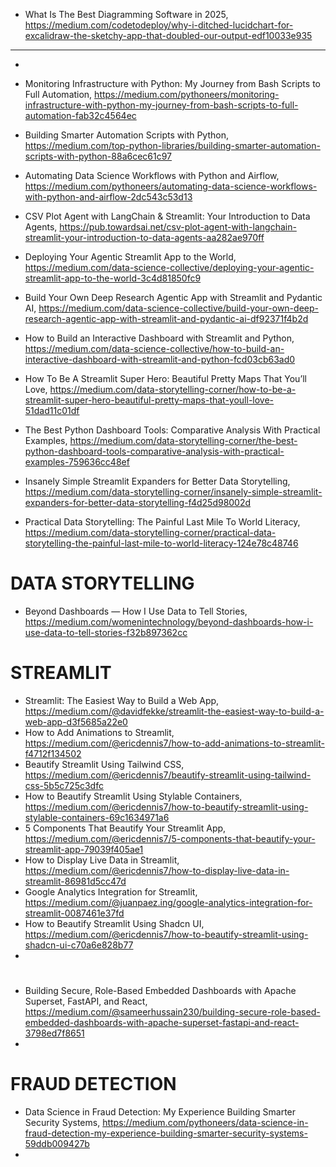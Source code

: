 

  
 - What Is The Best Diagramming Software in 2025, https://medium.com/codetodeploy/why-i-ditched-lucidchart-for-excalidraw-the-sketchy-app-that-doubled-our-output-edf10033e935

-------------------------------------------------------------------------------------------


 -  
 - Monitoring Infrastructure with Python: My Journey from Bash Scripts to Full Automation, https://medium.com/pythoneers/monitoring-infrastructure-with-python-my-journey-from-bash-scripts-to-full-automation-fab32c4564ec
 - Building Smarter Automation Scripts with Python, https://medium.com/top-python-libraries/building-smarter-automation-scripts-with-python-88a6cec61c97
 - Automating Data Science Workflows with Python and Airflow, https://medium.com/pythoneers/automating-data-science-workflows-with-python-and-airflow-2dc543c53d13
 - CSV Plot Agent with LangChain & Streamlit: Your Introduction to Data Agents, https://pub.towardsai.net/csv-plot-agent-with-langchain-streamlit-your-introduction-to-data-agents-aa282ae970ff

  - Deploying Your Agentic Streamlit App to the World,  https://medium.com/data-science-collective/deploying-your-agentic-streamlit-app-to-the-world-3c4d81850fc9
  - Build Your Own Deep Research Agentic App with Streamlit and Pydantic AI, https://medium.com/data-science-collective/build-your-own-deep-research-agentic-app-with-streamlit-and-pydantic-ai-df92371f4b2d
  - How to Build an Interactive Dashboard with Streamlit and Python, https://medium.com/data-science-collective/how-to-build-an-interactive-dashboard-with-streamlit-and-python-fcd03cb63ad0
  - How To Be A Streamlit Super Hero: Beautiful Pretty Maps That You’ll Love, https://medium.com/data-storytelling-corner/how-to-be-a-streamlit-super-hero-beautiful-pretty-maps-that-youll-love-51dad11c01df
  - The Best Python Dashboard Tools: Comparative Analysis With Practical Examples, https://medium.com/data-storytelling-corner/the-best-python-dashboard-tools-comparative-analysis-with-practical-examples-759636cc48ef
  - Insanely Simple Streamlit Expanders for Better Data Storytelling, https://medium.com/data-storytelling-corner/insanely-simple-streamlit-expanders-for-better-data-storytelling-f4d25d98002d
  - Practical Data Storytelling: The Painful Last Mile To World Literacy, https://medium.com/data-storytelling-corner/practical-data-storytelling-the-painful-last-mile-to-world-literacy-124e78c48746



# DATA STORYTELLING

- Beyond Dashboards — How I Use Data to Tell Stories, https://medium.com/womenintechnology/beyond-dashboards-how-i-use-data-to-tell-stories-f32b897362cc


 # STREAMLIT 
 
- Streamlit: The Easiest Way to Build a Web App, https://medium.com/@davidfekke/streamlit-the-easiest-way-to-build-a-web-app-d3f5685a22e0
- How to Add Animations to Streamlit, https://medium.com/@ericdennis7/how-to-add-animations-to-streamlit-f4712f134502
- Beautify Streamlit Using Tailwind CSS, https://medium.com/@ericdennis7/beautify-streamlit-using-tailwind-css-5b5c725c3dfc
- How to Beautify Streamlit Using Stylable Containers, https://medium.com/@ericdennis7/how-to-beautify-streamlit-using-stylable-containers-69c1634971a6
- 5 Components That Beautify Your Streamlit App, https://medium.com/@ericdennis7/5-components-that-beautify-your-streamlit-app-79039f405ae1
- How to Display Live Data in Streamlit, https://medium.com/@ericdennis7/how-to-display-live-data-in-streamlit-86981d5cc47d
- Google Analytics Integration for Streamlit, https://medium.com/@juanpaez.ing/google-analytics-integration-for-streamlit-0087461e37fd
- How to Beautify Streamlit Using Shadcn UI, https://medium.com/@ericdennis7/how-to-beautify-streamlit-using-shadcn-ui-c70a6e828b77
- 



# 
- Building Secure, Role-Based Embedded Dashboards with Apache Superset, FastAPI, and React, https://medium.com/@sameerhussain230/building-secure-role-based-embedded-dashboards-with-apache-superset-fastapi-and-react-3798ed7f8651
- 



# FRAUD DETECTION

- Data Science in Fraud Detection: My Experience Building Smarter Security Systems, https://medium.com/pythoneers/data-science-in-fraud-detection-my-experience-building-smarter-security-systems-59ddb009427b
- 
